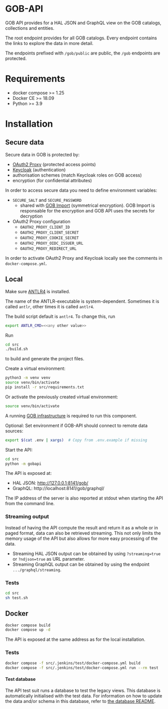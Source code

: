 # GOB-API

GOB API provides for a HAL JSON and GraphQL view on the GOB catalogs, collections and entities.

The root endpoint provides for all GOB catalogs.
Every endpoint contains the links to explore the data in more detail.

The endpoints prefixed with `/gob/public` are public, the `/gob` endpoints are protected.

# Requirements

* docker compose >= 1.25
* Docker CE >= 18.09
* Python >= 3.9

# Installation

## Secure data

Secure data in GOB is protected by:
- [OAuth2 Proxy](https://oauth2-proxy.github.io/oauth2-proxy/) (protected access points)
- [Keycloak](https://www.keycloak.org) (authentication)
- authorisation schemes (match Keycloak roles on GOB access)
- encryption (for confidential attributes)

In order to access secure data you need to define environment variables:
- `SECURE_SALT` and `SECURE_PASSWORD`
  - shared with [GOB Import](https://github.com/Amsterdam/GOB-Import) (symmetrical encryption).
    GOB Import is responsable for the encryption and GOB API uses the secrets for decryption
- OAuth2 Proxy configuration
  - `OAUTH2_PROXY_CLIENT_ID`
  - `OAUTH2_PROXY_CLIENT_SECRET`
  - `OAUTH2_PROXY_COOKIE_SECRET`
  - `OAUTH2_PROXY_OIDC_ISSUER_URL`
  - `OAUTH2_PROXY_REDIRECT_URL`

In order to activate OAuth2 Proxy and Keycloak locally see the comments in `docker-compose.yml`.

## Local

Make sure [ANTLR4](https://www.antlr.org) is installed.

The name of the ANTLR-executable is system-dependent. Sometimes it is called ```antlr```, other times it is called ```antlr4```.

The build script default is ```antlr4```. To change this, run

```bash
export ANTLR_CMD=<<any other value>>
```

Run

```bash
cd src
./build.sh
```

to build and generate the project files.

Create a virtual environment:

```bash
python3 -m venv venv
source venv/bin/activate
pip install -r src/requirements.txt
```

Or activate the previously created virtual environment:

```bash
source venv/bin/activate
```

A running [GOB infrastructure](https://github.com/Amsterdam/GOB-Infra) is required to run this component.

Optional: Set environment if GOB-API should connect to remote data sources:

```bash
export $(cat .env | xargs)  # Copy from .env.example if missing
```

Start the API:

```bash
cd src
python -m gobapi
```

The API is exposed at:
- HAL JSON: http://127.0.0.1:8141/gob/
- GraphQL: http://localhost:8141/gob/graphql/

The IP address of the server is also reported at stdout when starting the API from the command line.

### Streaming output

Instead of having the API compute the result and return it as a whole or in paged format,
data can also be retrieved streaming. This not only limits the memory usage of the API
but also allows for more easy processing of the data.

- Streaming HAL JSON output can be obtained by using `?streaming=true` or `?ndjson=true` as URL parameter.
- Streaming GraphQL output can be obtained by using the endpoint `.../graphql/streaming`.

### Tests

```bash
cd src
sh test.sh
```

## Docker

```bash
docker compose build
docker compose up -d
```

The API is exposed at the same address as for the local installation.

### Tests

```bash
docker compose -f src/.jenkins/test/docker-compose.yml build
docker compose -f src/.jenkins/test/docker-compose.yml run --rm test
```

#### Test database
The API test suit runs a database to test the legacy views. This database is automatically initialised with the test
data.
For information on how to update the data and/or schema in this database, refer to [the database README](src/.jenkins/test/database/README.md).
